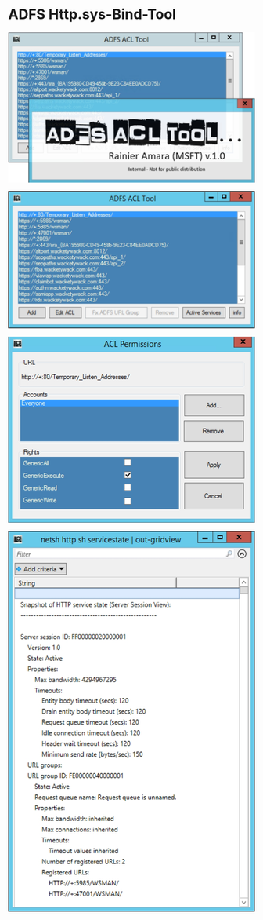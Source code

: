 # ADFS Http.sys-Bind-Tool

![ADFS_Http.sys_ACL_Tool](DocImages/splash.jpg)


![ADFS Http.sys-Bind-Tool](DocImages/main.jpg)


![Cloud-Identity-Lab](DocImages/edit.jpg)


![ADFS Http.sys-Bind-Tool](DocImages/list.jpg)
